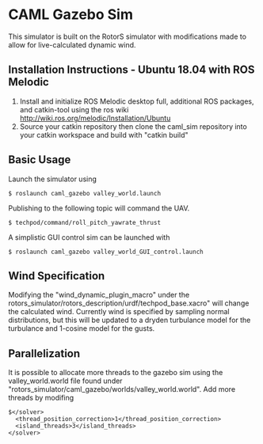 # CAML Gazebo Sim
This simulator is built on the RotorS simulator with modifications made to allow for live-calculated dynamic wind.

## Installation Instructions - Ubuntu 18.04 with ROS Melodic
1. Install and initialize ROS Melodic desktop full, additional ROS packages, and catkin-tool using the ros wiki http://wiki.ros.org/melodic/Installation/Ubuntu
2. Source your catkin repository then clone the caml_sim repository into your catkin workspace and build with "catkin build"

## Basic Usage
Launch the simulator using 
```
$ roslaunch caml_gazebo valley_world.launch
```
Publishing to the following topic will command the UAV.
```
$ techpod/command/roll_pitch_yawrate_thrust
```
A simplistic GUI control sim can be launched with
```
$ roslaunch caml_gazebo valley_world_GUI_control.launch
```

## Wind Specification
Modifying the "wind_dynamic_plugin_macro" under the rotors_simulator/rotors_description/urdf/techpod_base.xacro" will change the calculated wind. Currently wind is specified by sampling normal distributions, but this will be updated to a dryden turbulance model for the turbulance and 1-cosine model for the gusts.

## Parallelization
It is possible to allocate more threads to the gazebo sim using the valley_world.world file found under "rotors_simulator/caml_gazebo/worlds/valley_world.world". Add more threads by modifing
```
$</solver>
  <thread_position_correction>1</thread_position_correction>
  <island_threads>3</island_threads>
</solver>
```